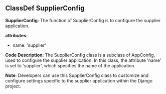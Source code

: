 ## ClassDef SupplierConfig
**SupplierConfig**: The function of SupplierConfig is to configure the supplier application.

**attributes**: 
- name: 'supplier'

**Code Description**: 
The SupplierConfig class is a subclass of AppConfig, used to configure the supplier application. In this class, the attribute 'name' is set to 'supplier', which specifies the name of the application.

**Note**: 
Developers can use this SupplierConfig class to customize and configure settings specific to the supplier application within the Django project.
